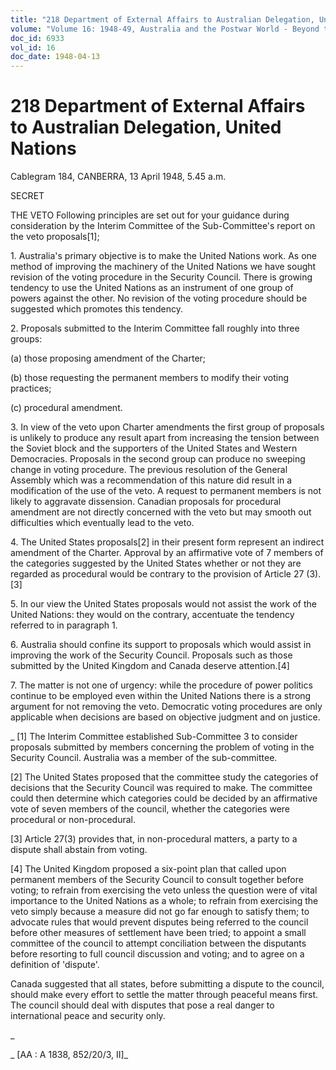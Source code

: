 ```yaml
---
title: "218 Department of External Affairs to Australian Delegation, United Nations"
volume: "Volume 16: 1948-49, Australia and the Postwar World - Beyond the Region"
doc_id: 6933
vol_id: 16
doc_date: 1948-04-13
---
```


# 218 Department of External Affairs to Australian Delegation, United Nations

Cablegram 184, CANBERRA, 13 April 1948, 5.45 a.m.

SECRET

THE VETO Following principles are set out for your guidance during consideration by the Interim Committee of the Sub-Committee's report on the veto proposals[1];

1\. Australia's primary objective is to make the United Nations work. As one method of improving the machinery of the United Nations we have sought revision of the voting procedure in the Security Council. There is growing tendency to use the United Nations as an instrument of one group of powers against the other. No revision of the voting procedure should be suggested which promotes this tendency.

2\. Proposals submitted to the Interim Committee fall roughly into three groups:

(a) those proposing amendment of the Charter;

(b) those requesting the permanent members to modify their voting practices;

(c) procedural amendment.

3\. In view of the veto upon Charter amendments the first group of proposals is unlikely to produce any result apart from increasing the tension between the Soviet block and the supporters of the United States and Western Democracies. Proposals in the second group can produce no sweeping change in voting procedure. The previous resolution of the General Assembly which was a recommendation of this nature did result in a modification of the use of the veto. A request to permanent members is not likely to aggravate dissension. Canadian proposals for procedural amendment are not directly concerned with the veto but may smooth out difficulties which eventually lead to the veto.

4\. The United States proposals[2] in their present form represent an indirect amendment of the Charter. Approval by an affirmative vote of 7 members of the categories suggested by the United States whether or not they are regarded as procedural would be contrary to the provision of Article 27 (3).[3]

5\. In our view the United States proposals would not assist the work of the United Nations: they would on the contrary, accentuate the tendency referred to in paragraph 1.

6\. Australia should confine its support to proposals which would assist in improving the work of the Security Council. Proposals such as those submitted by the United Kingdom and Canada deserve attention.[4]

7\. The matter is not one of urgency: while the procedure of power politics continue to be employed even within the United Nations there is a strong argument for not removing the veto. Democratic voting procedures are only applicable when decisions are based on objective judgment and on justice.

_ [1] The Interim Committee established Sub-Committee 3 to consider proposals submitted by members concerning the problem of voting in the Security Council. Australia was a member of the sub-committee.

[2] The United States proposed that the committee study the categories of decisions that the Security Council was required to make. The committee could then determine which categories could be decided by an affirmative vote of seven members of the council, whether the categories were procedural or non-procedural.

[3] Article 27(3) provides that, in non-procedural matters, a party to a dispute shall abstain from voting.

[4] The United Kingdom proposed a six-point plan that called upon permanent members of the Security Council to consult together before voting; to refrain from exercising the veto unless the question were of vital importance to the United Nations as a whole; to refrain from exercising the veto simply because a measure did not go far enough to satisfy them; to advocate rules that would prevent disputes being referred to the council before other measures of settlement have been tried; to appoint a small committee of the council to attempt conciliation between the disputants before resorting to full council discussion and voting; and to agree on a definition of 'dispute'.

Canada suggested that all states, before submitting a dispute to the council, should make every effort to settle the matter through peaceful means first. The council should deal with disputes that pose a real danger to international peace and security only.

_

_ [AA : A 1838, 852/20/3, II]_
